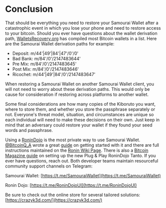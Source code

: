 # Conclusion
That should be everything you need to restore your Samourai Wallet after a catastrophic event in which you lose your phone and need to restore access to your bitcoin. Should you ever have questions about the wallet derivation path, [WalletsRecovery.org](https://walletsrecovery.org/) has compiled most Bitcoin wallets in a list. Here are the Samourai Wallet derivation paths for example:

- Deposit: m/44'|49'|84'|47'/0'/0'
- Bad Bank: m/84'/0'/2147483644'
- Pre Mix: m/84'/0'/2147483645'
- Post Mix: m/84'/0'/2147483646'
- Ricochet: m/44'|49'|84'/0'/2147483647'

When restoring a Samourai Wallet on another Samourai Wallet client, you will not need to worry about these derivation paths. This would only be cause for consideration if restoring across platforms to another wallet. 

Some final considerations are how many copies of the Kiboruto you want, where to store them, and whether you store the passphrase separately or not. Everyone's threat model, situation, and circumstances are unique so each individual will need to make these decisions on their own. Just keep in mind that an adversary could restore your wallet if they found your seed words and passphrase. 

Using a [RoninDojo](https://ronindojo.io/en/tanto) is the most private way to use Samourai Wallet. [@BitcoinQ_A](https://twitter.com/BitcoinQ_A) wrote a great [guide](https://bitcoiner.guide/ronindojo/) on getting started with it and there are full instructions maintained on the [Ronin Wiki Page](https://wiki.ronindojo.io/en/home). There is also a [Bitcoin Magazine guide](https://bitcoinmagazine.com/guides/set-up-ronindojo-for-private-bitcoin) on setting up the new Plug & Play RoninDojo Tanto. If you ever have questions, reach out. Both developer teams maintain resourceful community support channels on Telegram:

Samourai Wallet: [https://t.me/SamouraiWallet](https://t.me/SamouraiWallet) 

Ronin Dojo: [https://t.me/RoninDojoUI](https://t.me/RoninDojoUI) 

Be sure to check out the online store for several tailored solutions: [https://crazyk3d.com/](https://crazyk3d.com/)
